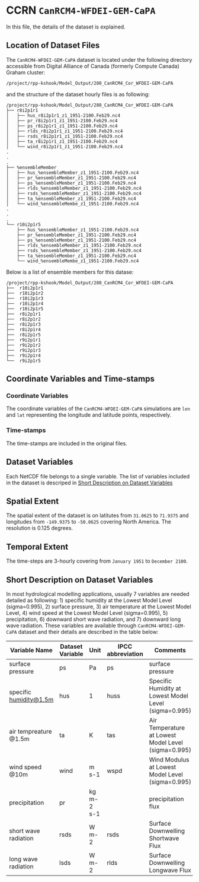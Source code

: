 # CCRN `CanRCM4-WFDEI-GEM-CaPA`
In this file, the details of the dataset is explained.

## Location of Dataset Files
The `CanRCM4-WFDEI-GEM-CaPA` dataset is located under the following directory accessible from Digital Alliance of Canada (formerly Compute Canada) Graham cluster:
```
/project/rpp-kshook/Model_Output/280_CanRCM4_Cor_WFDEI-GEM-CaPA
```
and the structure of the dataset hourly files is as following:
```console
/project/rpp-kshook/Model_Output/280_CanRCM4_Cor_WFDEI-GEM-CaPA
├── r8i2p1r1
│   ├── hus_r8i2p1r1_z1_1951-2100.Feb29.nc4
│   ├── pr_r8i2p1r1_z1_1951-2100.Feb29.nc4
│   ├── ps_r8i2p1r1_z1_1951-2100.Feb29.nc4
│   ├── rlds_r8i2p1r1_z1_1951-2100.Feb29.nc4
│   ├── rsds_r8i2p1r1_z1_1951-2100.Feb29.nc4
│   ├── ta_r8i2p1r1_z1_1951-2100.Feb29.nc4
│   └── wind_r8i2p1r1_z1_1951-2100.Feb29.nc4
.
.
.
├── %ensembleMember 
│   ├── hus_%ensembleMember_z1_1951-2100.Feb29.nc4 
│   ├── pr_%ensembleMember_z1_1951-2100.Feb29.nc4  
│   ├── ps_%ensembleMember_z1_1951-2100.Feb29.nc4  
│   ├── rlds_%ensembleMember_z1_1951-2100.Feb29.nc4
│   ├── rsds_%ensembleMember_z1_1951-2100.Feb29.nc4
│   ├── ta_%ensembleMember_z1_1951-2100.Feb29.nc4  
│   └── wind_%ensembleMembe_z1_1951-2100.Feb29.nc4
.
.
.
└── r10i2p1r5
    ├── hus_%ensembleMember_z1_1951-2100.Feb29.nc4 
    ├── pr_%ensembleMember_z1_1951-2100.Feb29.nc4  
    ├── ps_%ensembleMember_z1_1951-2100.Feb29.nc4  
    ├── rlds_%ensembleMember_z1_1951-2100.Feb29.nc4
    ├── rsds_%ensembleMember_z1_1951-2100.Feb29.nc4
    ├── ta_%ensembleMember_z1_1951-2100.Feb29.nc4  
    └── wind_%ensembleMembe_z1_1951-2100.Feb29.nc4
```

Below is a list of ensemble members for this datase:
```
/project/rpp-kshook/Model_Output/280_CanRCM4_Cor_WFDEI-GEM-CaPA
├──  r10i2p1r1
├──  r10i2p1r2
├──  r10i2p1r3
├──  r10i2p1r4
├──  r10i2p1r5
├──  r8i2p1r1
├──  r8i2p1r2
├──  r8i2p1r3
├──  r8i2p1r4
├──  r8i2p1r5
├──  r9i2p1r1
├──  r9i2p1r2
├──  r9i2p1r3
├──  r9i2p1r4
└──  r9i2p1r5
```

## Coordinate Variables and Time-stamps

### Coordinate Variables
The coordinate variables of the `CanRCM4-WFDEI-GEM-CaPA` simulations are `lon` and `lat` representing the longitude and latitude points, respectively.
### Time-stamps
The time-stamps are included in the original files.

## Dataset Variables
Each NetCDF file belongs to a single variable. The list of variables included in the dataset is descriped in [Short Description on Dataset Variables](##short-description-on-dataset-variables)
## Spatial Extent
The spatial extent of the dataset is on latitutes from `31.0625` to `71.9375` and longitudes from `-149.9375` to `-50.0625` covering North America. The resolution is 0.125 degrees. 

## Temporal Extent
The time-steps are 3-hourly covering from `January 1951` to `December 2100`.

## Short Description on Dataset Variables
In most hydrological modelling applications, usually 7 variables are needed detailed as following: 1) specific humidity at the Lowest Model Level (sigma=0.995), 2) surface pressure, 3) air temperature at the Lowest Model Level, 4) wind speed at the Lowest Model Level (sigma=0.995), 5) precipitation, 6) downward short wave radiation, and 7) downward long wave radiation. These variables are available through `CanRCM4-WFDEI-GEM-CaPA` dataset and their details are described in the table below:

|Variable Name         |Dataset Variable   |Unit |IPCC abbreviation|Comments              |
|----------------------|-------------------|-----|-----------------|----------------------|
|surface pressure      |ps                 |Pa   |ps               |surface pressure      |
|specific humidity@1.5m|hus                |1    |huss             |Specific Humidity at Lowest Model Level (sigma=0.995)|
|air tempreature @1.5m |ta                 |K    |tas              |Air Temperature at Lowest Model Level (sigma=0.995)|
|wind speed @10m       |wind               |m s-1|wspd             |Wind Modulus at Lowest Model Level (sigma=0.995)|
|precipitation         |pr                 |kg m-2 s-1|            |precipitation flux    |
|short wave radiation  |rsds               |W m-2|rsds             |Surface Downwelling Shortwave Flux|
|long wave radiation   |lsds               |W m-2|rlds             |Surface Downwelling Longwave Flux|

